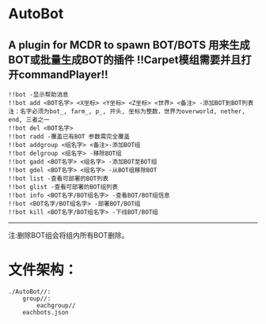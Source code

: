 # AutoBot
A plugin for MCDR to spawn BOT/BOTS
用来生成BOT或批量生成BOT的插件
!!Carpet模组需要并且打开commandPlayer!!
-----------------------------------------------------------------------------------------
	!!bot -显示帮助消息
	!!bot add <BOT名字> <X坐标> <Y坐标> <Z坐标> <世界> <备注> -添加BOT到BOT列表
	注：名字必须为bot_, farm_, p_, 开头, 坐标为整数，世界为overworld, nether, end, 三者之一
	!!bot del <BOT名字>
	!!bot radd -覆盖已有BOT 参数需完全覆盖
	!!bot addgroup <组名字> <备注>-添加BOT组
	!!bot delgroup <组名字> -移除BOT组
	!!bot gadd <BOT名字> <组名字> -添加BOT至BOT组
	!!bot gdel <BOT名字> <组名字> -从BOT组移除BOT
	!!bot list -查看可部署的BOT列表
	!!bot glist -查看可部署的BOT组列表
	!!bot info <BOT名字/BOT组名字> -查看BOT/BOT组信息
	!!bot <BOT名字/BOT组名字> -部署BOT/BOT组
	!!bot kill <BOT名字/BOT组名字> -下线BOT/BOT组
-----------------------------------------------------------------------------------------
注:删除BOT组会将组内所有BOT删除。
# 文件架构：
	./AutoBot//:
		group//:
			eachgroup//
		eachbots.json
